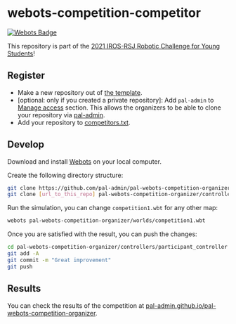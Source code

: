 # webots-competition-competitor

[![Webots Badge](https://badgen.net/badge/icon/Rankings?label=Webots)](https://cyberbotics.github.io/webots-competition-organizer-template/)

This repository is part of the [2021 IROS-RSJ Robotic Challenge for Young Students](https://roboticslab-uc3m.github.io/challenge-iros2021)!

## Register

- Make a new repository out of [the template](https://github.com/pal-admin/pal-webots-competition-participant-template/generate).
- \[optional: only if you created a private repository\]: Add `pal-admin` to [Manage access](https://docs.github.com/en/free-pro-team@latest/github/administering-a-repository/managing-teams-and-people-with-access-to-your-repository#inviting-a-team-or-person) section. This allows the organizers to be able to clone your repository via [pal-admin](https://github.com/pal-admin).
- Add your repository to [competitors.txt](https://github.com/pal-admin/pal-webots-competition-organizer/edit/master/competitors.txt).

## Develop

Download and install [Webots](https://github.com/cyberbotics/webots/releases/latest) on your local computer.

Create the following directory structure:

```bash
git clone https://github.com/pal-admin/pal-webots-competition-organizer.git
git clone [url_to_this_repo] pal-webots-competition-organizer/controllers/participant_controller
```

Run the simulation, you can change `competition1.wbt` for any other map:

```bash
webots pal-webots-competition-organizer/worlds/competition1.wbt
```

Once you are satisfied with the result, you can push the changes:
```bash
cd pal-webots-competition-organizer/controllers/participant_controller
git add -A
git commit -m "Great improvement"
git push
```

## Results

You can check the results of the competition at [pal-admin.github.io/pal-webots-competition-organizer](https://pal-admin.github.io/pal-webots-competition-organizer).
